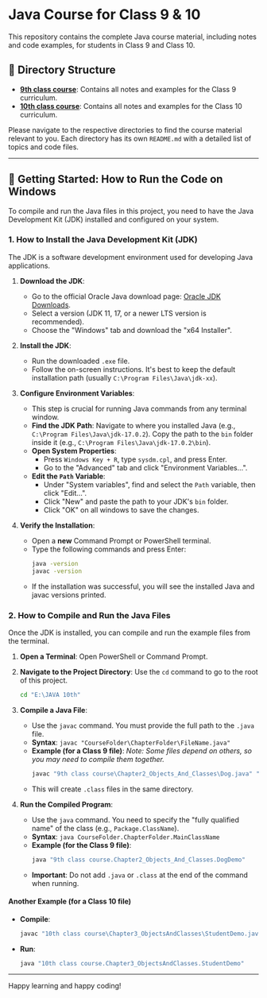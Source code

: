 # Java Course for Class 9 & 10

This repository contains the complete Java course material, including notes and code examples, for students in Class 9 and Class 10.

## 📂 Directory Structure

*   **[9th class course](./9th%20class%20course/README.md)**: Contains all notes and examples for the Class 9 curriculum.
*   **[10th class course](./10th%20class%20course/README.md)**: Contains all notes and examples for the Class 10 curriculum.

Please navigate to the respective directories to find the course material relevant to you. Each directory has its own `README.md` with a detailed list of topics and code files.

---

## 🚀 Getting Started: How to Run the Code on Windows

To compile and run the Java files in this project, you need to have the Java Development Kit (JDK) installed and configured on your system.

### 1. How to Install the Java Development Kit (JDK)

The JDK is a software development environment used for developing Java applications.

1.  **Download the JDK**:
    *   Go to the official Oracle Java download page: [Oracle JDK Downloads](https://www.oracle.com/java/technologies/downloads/).
    *   Select a version (JDK 11, 17, or a newer LTS version is recommended).
    *   Choose the "Windows" tab and download the "x64 Installer".

2.  **Install the JDK**:
    *   Run the downloaded `.exe` file.
    *   Follow the on-screen instructions. It's best to keep the default installation path (usually `C:\Program Files\Java\jdk-xx`).

3.  **Configure Environment Variables**:
    *   This step is crucial for running Java commands from any terminal window.
    *   **Find the JDK Path**: Navigate to where you installed Java (e.g., `C:\Program Files\Java\jdk-17.0.2`). Copy the path to the `bin` folder inside it (e.g., `C:\Program Files\Java\jdk-17.0.2\bin`).
    *   **Open System Properties**:
        *   Press `Windows Key + R`, type `sysdm.cpl`, and press Enter.
        *   Go to the "Advanced" tab and click "Environment Variables...".
    *   **Edit the `Path` Variable**:
        *   Under "System variables", find and select the `Path` variable, then click "Edit...".
        *   Click "New" and paste the path to your JDK's `bin` folder.
        *   Click "OK" on all windows to save the changes.

4.  **Verify the Installation**:
    *   Open a **new** Command Prompt or PowerShell terminal.
    *   Type the following commands and press Enter:
        ```sh
        java -version
        javac -version
        ```
    *   If the installation was successful, you will see the installed Java and javac versions printed.

### 2. How to Compile and Run the Java Files

Once the JDK is installed, you can compile and run the example files from the terminal.

1.  **Open a Terminal**: Open PowerShell or Command Prompt.

2.  **Navigate to the Project Directory**: Use the `cd` command to go to the root of this project.
    ```sh
    cd "E:\JAVA 10th"
    ```

3.  **Compile a Java File**:
    *   Use the `javac` command. You must provide the full path to the `.java` file.
    *   **Syntax**: `javac "CourseFolder\ChapterFolder\FileName.java"`
    *   **Example (for a Class 9 file)**:
        *Note: Some files depend on others, so you may need to compile them together.*
        ```sh
        javac "9th class course\Chapter2_Objects_And_Classes\Dog.java" "9th class course\Chapter2_Objects_And_Classes\DogDemo.java"
        ```
    *   This will create `.class` files in the same directory.

4.  **Run the Compiled Program**:
    *   Use the `java` command. You need to specify the "fully qualified name" of the class (e.g., `Package.ClassName`).
    *   **Syntax**: `java CourseFolder.ChapterFolder.MainClassName`
    *   **Example (for the Class 9 file)**:
        ```sh
        java "9th class course.Chapter2_Objects_And_Classes.DogDemo"
        ```
    *   **Important**: Do not add `.java` or `.class` at the end of the command when running.

#### Another Example (for a Class 10 file)

*   **Compile**:
    ```sh
    javac "10th class course\Chapter3_ObjectsAndClasses\StudentDemo.java"
    ```
*   **Run**:
    ```sh
    java "10th class course.Chapter3_ObjectsAndClasses.StudentDemo"
    ```

---

Happy learning and happy coding!
